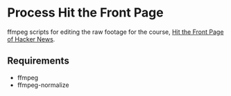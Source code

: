 # Process Hit the Front Page

ffmpeg scripts for editing the raw footage for the course, [Hit the Front Page of Hacker News](https://hitthefrontpage.com/).

## Requirements

* ffmpeg
* ffmpeg-normalize
